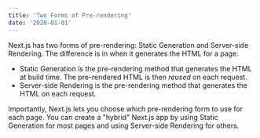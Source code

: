 ```yaml
--- 
title: 'Two Forms of Pre-rendering' 
date: '2020-01-01' 
--- 
```

 
Next.js has two forms of pre-rendering: Static Generation and Server-side Rendering. The difference is in when it generates the HTML for a page. 
 
- Static Generation is the pre-rendering method that generates the HTML at build time. The pre-rendered HTML is then _reused_ on each request. 
- Server-side Rendering is the pre-rendering method that generates the HTML on each request. 
 
Importantly, Next.js lets you choose which pre-rendering form to use for each page. You can create a "hybrid" Next.js app by using Static Generation for most pages and using Server-side Rendering for others.
